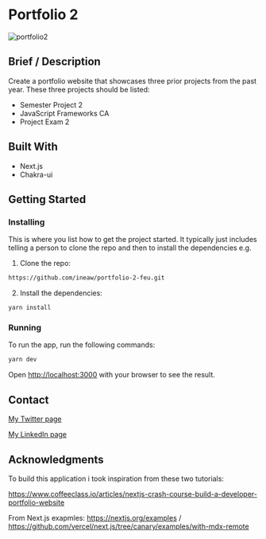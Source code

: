 # Portfolio 2

![portfolio2](https://user-images.githubusercontent.com/70141648/173202369-78552031-788b-4249-a5a1-f3c5470f7591.png)


## Brief / Description
Create a portfolio website that showcases three prior projects from the past year.
These three projects should be listed:

   - Semester Project 2
   - JavaScript Frameworks CA
   - Project Exam 2


## Built With


- Next.js
- Chakra-ui

## Getting Started

### Installing

This is where you list how to get the project started. It typically just includes telling a person to clone the repo and then to install the dependencies e.g.

1. Clone the repo:

```bash
https://github.com/ineaw/portfolio-2-feu.git
```

2. Install the dependencies:

```
yarn install
```

### Running


To run the app, run the following commands:

```bash
yarn dev
```
Open [http://localhost:3000](http://localhost:3000) with your browser to see the result.

## Contact


[My Twitter page](www.twitter.com)

[My LinkedIn page](www.linkedin.com)

## Acknowledgments

To build this application i took inspiration from these two tutorials:

https://www.coffeeclass.io/articles/nextjs-crash-course-build-a-developer-portfolio-website

From Next.js exapmles: https://nextjs.org/examples / https://github.com/vercel/next.js/tree/canary/examples/with-mdx-remote
